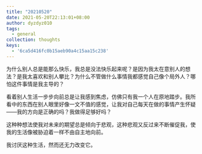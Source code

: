 ```yaml
---
title: "20210520"
date: 2021-05-20T22:13:01+08:00
author: dyzdyz010
tags:
  - general
collection: thoughts
keys:
  - '6ca5d416fc0b15aeb90a4c15aa15c238'
---
```


为什么别人总是能那么快乐，我总是没法快乐起来呢？是因为我太在意别人的想法？是我太喜欢和别人攀比？为什么不管做什么事情我都感觉自己像个局外人？哪怕这件事情是我主导的？

看着别人生活一步步向前总是让我感到焦虑，仿佛只有我一个人在原地踏步。我所看中的东西在别人眼里好像一文不值的感觉，让我对自己每天在做的事情产生怀疑——我的方向是正确的吗？我做得足够好吗？

这种种想法使我对未来的期望总是倾向于悲观，这种悲观又反过来不断催促我，使我的生活像被胁迫着一样不由自主地向前。

我讨厌这种生活，然而还无力改变它。